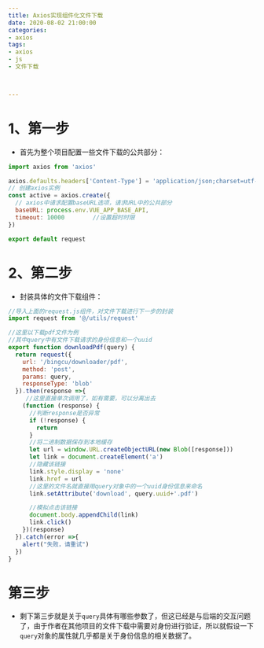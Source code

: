 ```yaml
---
title: Axios实现组件化文件下载
date: 2020-08-02 21:00:00
categories:
- axios
tags:
- axios
- js
- 文件下载



---
```




# 1、第一步

- 首先为整个项目配置一些文件下载的公共部分：

```js
import axios from 'axios'

axios.defaults.headers['Content-Type'] = 'application/json;charset=utf-8'
// 创建axios实例
const active = axios.create({
  // axios中请求配置baseURL选项，请求URL中的公共部分
  baseURL: process.env.VUE_APP_BASE_API,
  timeout: 10000		//设置超时时限
})

export default request
```







# 2、第二步

- 封装具体的文件下载组件：


```js
//导入上面的request.js组件，对文件下载进行下一步的封装
import request from '@/utils/request'

//这里以下载pdf文件为例
//其中query中有文件下载请求的身份信息和一个uuid
export function downloadPdf(query) {
  return request({
    url: '/bingcu/downloader/pdf',
    method: 'post',
    params: query,
    responseType: 'blob'
  }).then(response =>{
     //这里直接单次调用了，如有需要，可以分离出去
    (function (response) {
      //判断response是否异常
      if (!response) {
        return
      }
      //将二进制数据保存到本地缓存
      let url = window.URL.createObjectURL(new Blob([response]))
      let link = document.createElement('a')
      //隐藏该链接
      link.style.display = 'none'
      link.href = url
      //这里的文件名就直接用query对象中的一个uuid身份信息来命名
      link.setAttribute('download', query.uuid+'.pdf')		

      //模拟点击该链接
      document.body.appendChild(link)
      link.click()
    })(response)
  }).catch(error =>{
    alert("失败，请重试")
  })
}
```

# 第三步

- 剩下第三步就是关于`query`具体有哪些参数了，但这已经是与后端的交互问题了，由于作者在其他项目的文件下载中需要对身份进行验证，所以就假设一下`query`对象的属性就几乎都是关于身份信息的相关数据了。

